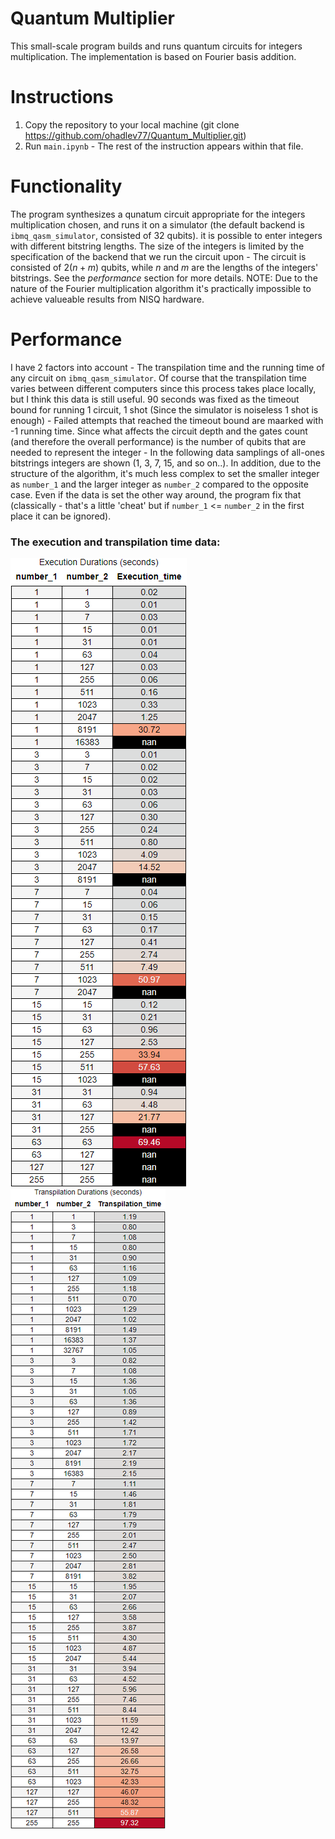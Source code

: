 # Quantum Multiplier

This small-scale program builds and runs quantum circuits for integers multiplication.
The implementation is based on Fourier basis addition.

# Instructions

1. Copy the repository to your local machine (git clone https://github.com/ohadlev77/Quantum_Multiplier.git)
2. Run `main.ipynb` - The rest of the instruction appears within that file.

# Functionality

The program synthesizes a qunatum circuit appropriate for the integers multiplication chosen, and runs it on a simulator (the default backend is `ibmq_qasm_simulator`, consisted of 32 qubits).
it is possible to enter integers with different bitstring lengths.
The size of the integers is limited by the specification of the backend that we run the circuit upon - The circuit is consisted of $2(n + m)$ qubits, while $n$ and $m$ are the lengths of the integers' bitstrings. See the *performance* section for more details.
NOTE: Due to the nature of the Fourier multiplication algorithm it's practically impossible to achieve valueable results from NISQ hardware.

# Performance

I have 2 factors into account - The transpilation time and the running time of any circuit on `ibmq_qasm_simulator`.
Of course that the transpilation time varies between different computers since this process takes place locally, but I think this data is still useful.
90 seconds was fixed as the timeout bound for running 1 circuit, 1 shot (Since the simulator is noiseless 1 shot is enough) - Failed attempts that reached the timeout bound are maarked with -1 running time.
Since what affects the circuit depth and the gates count (and therefore the overall performance) is the number of qubits that are needed to represent the integer - In the following data samplings of all-ones bitstrings integers are shown (1, 3, 7, 15, and so on..).
In addition, due to the structure of the algorithm, it's much less complex to set the smaller integer as `number_1` and the larger integer as `number_2` compared to the opposite case. Even if the data is set the other way around, the program fix that (classically - that's a little 'cheat' but if `number_1` <= `number_2` in the first place it can be ignored).

### The execution and transpilation time data:

<img src = "perf/ex_times.png" />
<img src = "perf/tp_times.png" />